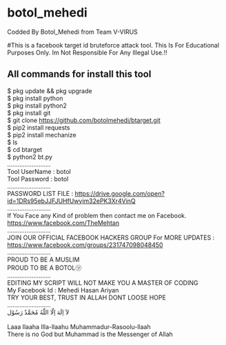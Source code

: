 # botol_mehedi

Codded By Botol_Mehedi from Team V-VIRUS

#This is a facebook target id bruteforce attack tool. This Is For Educational Purposes Only. Im Not Responsible For Any Illegal Use.!!

## All commands for install this tool

$ pkg update && pkg upgrade
<br>
$ pkg install python
<br/>
$ pkg install python2
<br/>
$ pkg install git
<br/>
$ git clone https://github.com/botolmehedi/btarget.git
<br/>
$ pip2 install requests
<br/>
$ pip2 install mechanize
<br/>
$ ls
<br/>
$ cd btarget
<br/>
$ python2 bt.py
<br/>
.........................
<br/>
Tool UserName : botol
<br/>
Tool Password : botol
<br/>
.........................
<br/>
PASSWORD LIST FILE : https://drive.google.com/open?id=1DRs95ebJJFJUHfUwyim32ePK3Xr4VinQ
<br/>
.........................
<br/>
If You Face any Kind of problem then contact me on Facebook.
<br/>
https://www.facebook.com/TheMehtan
<br/>
.........................
<br/>
JOIN OUR OFFICIAL FACEBOOK HACKERS GROUP For MORE UPDATES : https://www.facebook.com/groups/231747098048450
<br/>
.........................
<br/>
                           PROUD TO BE A MUSLIM
<br/>
                          PROUD TO BE A BOTOL㋡
<br/>
.........................
<br/>
           EDITING MY SCRIPT WILL NOT MAKE YOU A MASTER OF CODING
<br/>
                      My Facebook Id : Mehedi Hasan Ariyan
<br/>
                       TRY YOUR BEST, TRUST IN ALLAH DONT LOOSE HOPE
<br/>
.........................
<br/>
                             لآ اِلَهَ اِلّا اللّهُ مُحَمَّدٌ رَسُوُل    
<br/>
               Laaa Ilaaha Illa-llaahu Muhammadur-Rasoolu-llaah
<br/>
      There is no God but Muhammad is the Messenger of Allah
